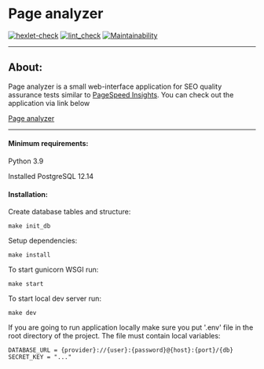 # Page analyzer
[![hexlet-check](https://github.com/SHArtyom/python-project-83/actions/workflows/hexlet-check.yml/badge.svg)](https://github.com/SHArtyom/python-project-83/actions/workflows/hexlet-check.yml)
[![lint_check](https://github.com/SHArtyom/python-project-83/actions/workflows/Lint_check.yml/badge.svg)](https://github.com/SHArtyom/python-project-83/actions/workflows/Lint_check.yml)
[![Maintainability](https://api.codeclimate.com/v1/badges/da6d168f994cbb579606/maintainability)](https://codeclimate.com/github/SHArtyom/python-project-83/maintainability)

____
## About:
Page analyzer is a small web-interface application for SEO quality assurance tests similar to [PageSpeed Insights](https://pagespeed.web.dev/).
You can check out the application via link below

[Page analyzer](https://python-project-83-production-ac21.up.railway.app/)
____
#### Minimum requirements:
Python 3.9

Installed PostgreSQL 12.14
#### Installation:
Create database tables and structure:

```make init_db```

Setup dependencies:

```make install```

To start gunicorn WSGI run:

```make start```

To start local dev server run:

```make dev```

If you are going to run application locally make sure you put '.env' file in the root directory of the project. The file must contain local variables:
```
DATABASE_URL = {provider}://{user}:{password}@{host}:{port}/{db}
SECRET_KEY = "..."
```
